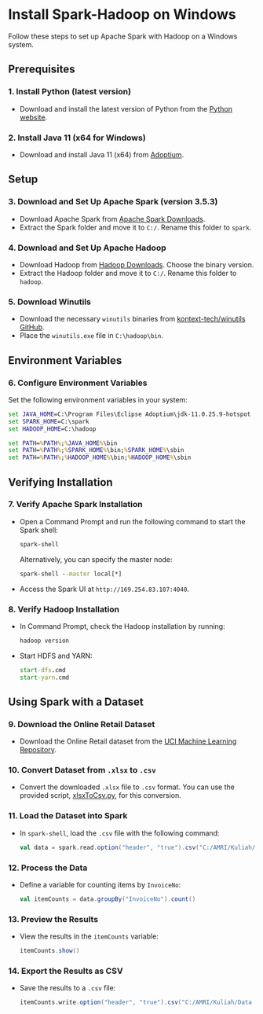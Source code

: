 # Install Spark-Hadoop on Windows

Follow these steps to set up Apache Spark with Hadoop on a Windows system.

## Prerequisites

### 1. Install Python (latest version)
   - Download and install the latest version of Python from the [Python website](https://www.python.org/).

### 2. Install Java 11 (x64 for Windows)
   - Download and install Java 11 (x64) from [Adoptium](https://adoptium.net/temurin/releases/?os=windows&arch=x64&package=jdk&version=11).

## Setup

### 3. Download and Set Up Apache Spark (version 3.5.3)
   - Download Apache Spark from [Apache Spark Downloads](https://spark.apache.org/downloads.html).
   - Extract the Spark folder and move it to `C:/`. Rename this folder to `spark`.

### 4. Download and Set Up Apache Hadoop
   - Download Hadoop from [Hadoop Downloads](https://hadoop.apache.org/releases.html). Choose the binary version.
   - Extract the Hadoop folder and move it to `C:/`. Rename this folder to `hadoop`.

### 5. Download Winutils
   - Download the necessary `winutils` binaries from [kontext-tech/winutils GitHub](https://github.com/kontext-tech/winutils).
   - Place the `winutils.exe` file in `C:\hadoop\bin`.

## Environment Variables

### 6. Configure Environment Variables
   Set the following environment variables in your system:

   ```cmd
   set JAVA_HOME=C:\Program Files\Eclipse Adoptium\jdk-11.0.25.9-hotspot
   set SPARK_HOME=C:\spark
   set HADOOP_HOME=C:\hadoop

   set PATH=%PATH%;%JAVA_HOME%\bin
   set PATH=%PATH%;%SPARK_HOME%\bin;%SPARK_HOME%\sbin
   set PATH=%PATH%;%HADOOP_HOME%\bin;%HADOOP_HOME%\sbin
   ```

## Verifying Installation

### 7. Verify Apache Spark Installation
   - Open a Command Prompt and run the following command to start the Spark shell:

     ```cmd
     spark-shell
     ```

     Alternatively, you can specify the master node:

     ```cmd
     spark-shell --master local[*]
     ```

   - Access the Spark UI at `http://169.254.83.107:4040`.

### 8. Verify Hadoop Installation
   - In Command Prompt, check the Hadoop installation by running:

     ```cmd
     hadoop version
     ```

   - Start HDFS and YARN:

     ```cmd
     start-dfs.cmd
     start-yarn.cmd
     ```

## Using Spark with a Dataset

### 9. Download the Online Retail Dataset
   - Download the Online Retail dataset from the [UCI Machine Learning Repository](https://archive.ics.uci.edu/dataset/352/online+retail).

### 10. Convert Dataset from `.xlsx` to `.csv`
   - Convert the downloaded `.xlsx` file to `.csv` format. You can use the provided script, [xlsxToCsv.py](xlsxToCsv.py), for this conversion.

### 11. Load the Dataset into Spark
   - In `spark-shell`, load the `.csv` file with the following command:

     ```scala
     val data = spark.read.option("header", "true").csv("C:/AMRI/Kuliah/Data science/spark program/Online Retail.csv")
     ```

### 12. Process the Data
   - Define a variable for counting items by `InvoiceNo`:

     ```scala
     val itemCounts = data.groupBy("InvoiceNo").count()
     ```

### 13. Preview the Results
   - View the results in the `itemCounts` variable:

     ```scala
     itemCounts.show()
     ```

### 14. Export the Results as CSV
   - Save the results to a `.csv` file:

     ```scala
     itemCounts.write.option("header", "true").csv("C:/AMRI/Kuliah/Data science/spark program/output")
     ```

